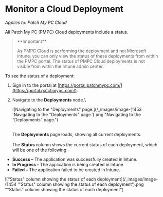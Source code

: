 # Monitor a Cloud Deployment

_Applies to: Patch My PC Cloud_

All Patch My PC (PMPC) Cloud deployments include a status.

<blockquote class="wp-block-quote">
<p>**Important**</p>
<p>As PMPC Cloud is performing the deployment and not Microsoft Intune, you can only view the status of these deployments from within the PMPC portal. The status of PMPC Cloud deployments is not visible from within the Intune admin center.</p>
</blockquote>

To see the status of a deployment:

1. Sign in to the portal at [https://portal.patchmypc.com/](https://portal.patchmypc.com/).
2.  Navigate to the **Deployments** node.\


    ![Navigating to the "Deployments" page.](/_images/image-(1453 'Navigating to the "Deployments" page.').png "Navigating to the “Deployments” page.")

    \
    The **Deployments** page loads, showing all current deployments. \
    \
    The **Status** column shows the current status of each deployment, which will be one of the following:

* **Success –** The application was successfully created in Intune.
* **In Progress –** The application is being created in Intune.
* **Failed –** The application failed to be created in Intune.

!["Status" column showing the status of each deployment](/_images/image-(1454 '"Status" column showing the status of each deployment').png "“Status” column showing the status of each deployment")